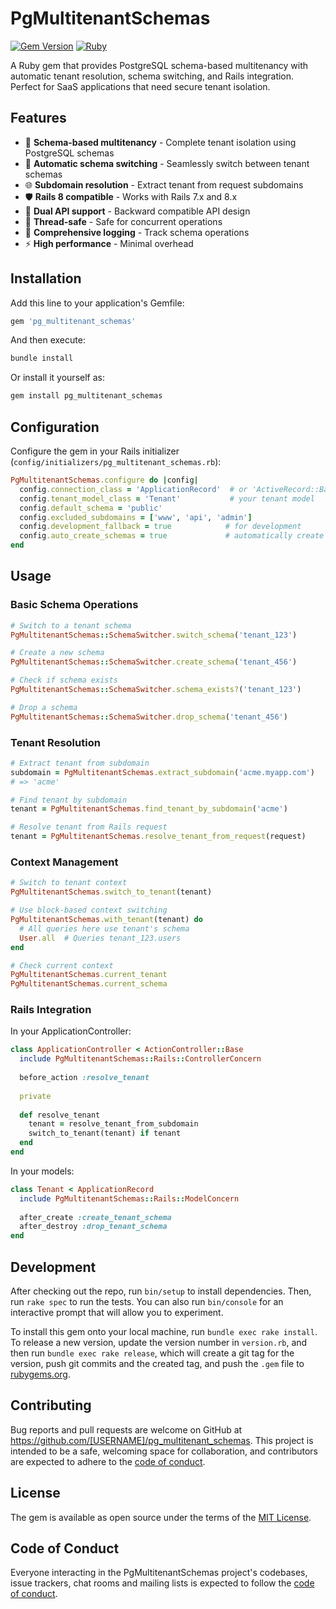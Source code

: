 # PgMultitenantSchemas

[![Gem Version](https://badge.fury.io/rb/pg_multitenant_schemas.svg)](https://badge.fury.io/rb/pg_multitenant_schemas)
[![Ruby](https://github.com/yourusername/pg_multitenant_schemas/actions/workflows/main.yml/badge.svg)](https://github.com/yourusername/pg_multitenant_schemas/actions/workflows/main.yml)

A Ruby gem that provides PostgreSQL schema-based multitenancy with automatic tenant resolution, schema switching, and Rails integration. Perfect for SaaS applications that need secure tenant isolation.

## Features

- 🏢 **Schema-based multitenancy** - Complete tenant isolation using PostgreSQL schemas
- 🔄 **Automatic schema switching** - Seamlessly switch between tenant schemas
- 🌐 **Subdomain resolution** - Extract tenant from request subdomains
- 🛡️ **Rails 8 compatible** - Works with Rails 7.x and 8.x
- 🚀 **Dual API support** - Backward compatible API design
- 🧵 **Thread-safe** - Safe for concurrent operations
- 📝 **Comprehensive logging** - Track schema operations
- ⚡ **High performance** - Minimal overhead

## Installation

Add this line to your application's Gemfile:

```ruby
gem 'pg_multitenant_schemas'
```

And then execute:

```bash
bundle install
```

Or install it yourself as:

```bash
gem install pg_multitenant_schemas
```

## Configuration

Configure the gem in your Rails initializer (`config/initializers/pg_multitenant_schemas.rb`):

```ruby
PgMultitenantSchemas.configure do |config|
  config.connection_class = 'ApplicationRecord'  # or 'ActiveRecord::Base'
  config.tenant_model_class = 'Tenant'           # your tenant model
  config.default_schema = 'public'
  config.excluded_subdomains = ['www', 'api', 'admin']
  config.development_fallback = true            # for development
  config.auto_create_schemas = true             # automatically create missing schemas
end
```

## Usage

### Basic Schema Operations

```ruby
# Switch to a tenant schema
PgMultitenantSchemas::SchemaSwitcher.switch_schema('tenant_123')

# Create a new schema
PgMultitenantSchemas::SchemaSwitcher.create_schema('tenant_456')

# Check if schema exists
PgMultitenantSchemas::SchemaSwitcher.schema_exists?('tenant_123')

# Drop a schema
PgMultitenantSchemas::SchemaSwitcher.drop_schema('tenant_456')
```

### Tenant Resolution

```ruby
# Extract tenant from subdomain
subdomain = PgMultitenantSchemas.extract_subdomain('acme.myapp.com')
# => 'acme'

# Find tenant by subdomain
tenant = PgMultitenantSchemas.find_tenant_by_subdomain('acme')

# Resolve tenant from Rails request
tenant = PgMultitenantSchemas.resolve_tenant_from_request(request)
```

### Context Management

```ruby
# Switch to tenant context
PgMultitenantSchemas.switch_to_tenant(tenant)

# Use block-based context switching
PgMultitenantSchemas.with_tenant(tenant) do
  # All queries here use tenant's schema
  User.all  # Queries tenant_123.users
end

# Check current context
PgMultitenantSchemas.current_tenant
PgMultitenantSchemas.current_schema
```

### Rails Integration

In your ApplicationController:

```ruby
class ApplicationController < ActionController::Base
  include PgMultitenantSchemas::Rails::ControllerConcern
  
  before_action :resolve_tenant
  
  private
  
  def resolve_tenant
    tenant = resolve_tenant_from_subdomain
    switch_to_tenant(tenant) if tenant
  end
end
```

In your models:

```ruby
class Tenant < ApplicationRecord
  include PgMultitenantSchemas::Rails::ModelConcern
  
  after_create :create_tenant_schema
  after_destroy :drop_tenant_schema
end
```

## Development

After checking out the repo, run `bin/setup` to install dependencies. Then, run `rake spec` to run the tests. You can also run `bin/console` for an interactive prompt that will allow you to experiment.

To install this gem onto your local machine, run `bundle exec rake install`. To release a new version, update the version number in `version.rb`, and then run `bundle exec rake release`, which will create a git tag for the version, push git commits and the created tag, and push the `.gem` file to [rubygems.org](https://rubygems.org).

## Contributing

Bug reports and pull requests are welcome on GitHub at https://github.com/[USERNAME]/pg_multitenant_schemas. This project is intended to be a safe, welcoming space for collaboration, and contributors are expected to adhere to the [code of conduct](https://github.com/[USERNAME]/pg_multitenant_schemas/blob/main/CODE_OF_CONDUCT.md).

## License

The gem is available as open source under the terms of the [MIT License](https://opensource.org/licenses/MIT).

## Code of Conduct

Everyone interacting in the PgMultitenantSchemas project's codebases, issue trackers, chat rooms and mailing lists is expected to follow the [code of conduct](https://github.com/[USERNAME]/pg_multitenant_schemas/blob/main/CODE_OF_CONDUCT.md).
